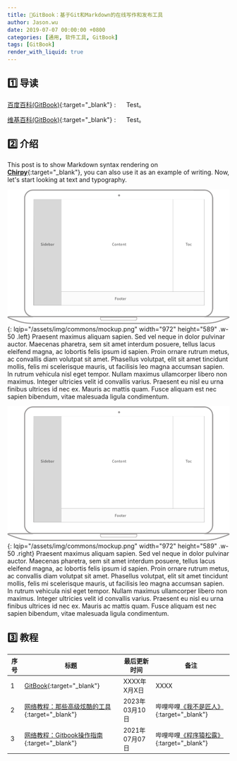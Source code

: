 ```yaml
---
title: 📂GitBook：基于Git和Markdown的在线写作和发布工具
author: Jason.wu
date: 2019-07-07 00:00:00 +0800
categories: [通用, 软件工具, GitBook]
tags: [GitBook]
render_with_liquid: true
---
```


[Chirpy]: https://github.com/cotes2020/jekyll-theme-chirpy/fork
[百度百科(GitBook)]: https://baike.baidu.com/item/GitBook
[维基百科(GitBook)]: https://zh.wikipedia.org/wiki/GitBook
[程序猿松露]: https://space.bilibili.com/378936143
[我不是匠人]: https://space.bilibili.com/30639161
[网络教程：GitBook教程01]: https://www.bilibili.com/video/BV1dv411J7B8/
[网络教程：GitBook教程02]: https://www.bilibili.com/video/BV1EN411F7v2/

## 1️⃣ 导读

[百度百科(GitBook)][百度百科(GitBook)]{:target="_blank"}
: &nbsp;&nbsp;&nbsp;&nbsp; Test。

[维基百科(GitBook)][维基百科(GitBook)]{:target="_blank"}
: &nbsp;&nbsp;&nbsp;&nbsp; Test。

## 2️⃣ 介绍

This post is to show Markdown syntax rendering on [**Chirpy**][Chirpy]{:target="_blank"}, you can also use it as an example of writing. Now, let's start looking at text and typography.

![Desktop View](/assets/img/commons/mockup.png){: lqip="/assets/img/commons/mockup.png" width="972" height="589" .w-50 .left}
Praesent maximus aliquam sapien. Sed vel neque in dolor pulvinar auctor. Maecenas pharetra, sem sit amet interdum posuere, tellus lacus eleifend magna, ac lobortis felis ipsum id sapien. Proin ornare rutrum metus, ac convallis diam volutpat sit amet. Phasellus volutpat, elit sit amet tincidunt mollis, felis mi scelerisque mauris, ut facilisis leo magna accumsan sapien. In rutrum vehicula nisl eget tempor. Nullam maximus ullamcorper libero non maximus. Integer ultricies velit id convallis varius. Praesent eu nisl eu urna finibus ultrices id nec ex. Mauris ac mattis quam. Fusce aliquam est nec sapien bibendum, vitae malesuada ligula condimentum.

![Desktop View](/assets/img/commons/mockup.png){: lqip="/assets/img/commons/mockup.png" width="972" height="589" .w-50 .right}
Praesent maximus aliquam sapien. Sed vel neque in dolor pulvinar auctor. Maecenas pharetra, sem sit amet interdum posuere, tellus lacus eleifend magna, ac lobortis felis ipsum id sapien. Proin ornare rutrum metus, ac convallis diam volutpat sit amet. Phasellus volutpat, elit sit amet tincidunt mollis, felis mi scelerisque mauris, ut facilisis leo magna accumsan sapien. In rutrum vehicula nisl eget tempor. Nullam maximus ullamcorper libero non maximus. Integer ultricies velit id convallis varius. Praesent eu nisl eu urna finibus ultrices id nec ex. Mauris ac mattis quam. Fusce aliquam est nec sapien bibendum, vitae malesuada ligula condimentum.

## 3️⃣ 教程

| 序号 | 标题 | 最后更新时间 | 备注 |
|---|---|---|---|
| 1 | [GitBook](/categories/gitbook/){:target="_blank"} | XXXX年X月X日 | XXXX |
| 2 | [网络教程：那些高级炫酷的工具][网络教程：GitBook教程02]{:target="_blank"} | 2023年03月10日 | 哔哩哔哩[《我不是匠人》][我不是匠人]{:target="_blank"} |
| 3 | [网络教程：Gitbook操作指南][网络教程：GitBook教程01]{:target="_blank"} | 2021年07月07日 | 哔哩哔哩[《程序猿松露》][程序猿松露]{:target="_blank"} |
